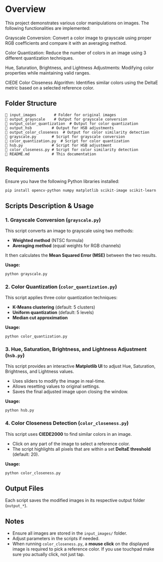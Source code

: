 # Overview

This project demonstrates various color manipulations on images. The following functionalities are implemented:

Grayscale Conversion: Convert a color image to grayscale using proper RGB coefficients and compare it with an averaging method.

Color Quantization: Reduce the number of colors in an image using 3 different quantization techniques.

Hue, Saturation, Brightness, and Lightness Adjustments: Modifying color properties while maintaining valid ranges.

CIEDE Color Closeness Algorithm: Identifies similar colors using the DeltaE metric based on a selected reference color.


## Folder Structure
```
📂 input_images        # Folder for original images
📂 output_grayscale    # Output for grayscale conversion
📂 output_color_quantization  # Output for color quantization
📂 output_hsb         # Output for HSB adjustments
📂 output_color_closeness  # Output for color similarity detection
📜 grayscale.py       # Script for grayscale conversion
📜 color_quantization.py  # Script for color quantization
📜 hsb.py             # Script for HSB adjustment
📜 color_closeness.py # Script for color similarity detection
📜 README.md          # This documentation
```

## Requirements
Ensure you have the following Python libraries installed:
```bash
pip install opencv-python numpy matplotlib scikit-image scikit-learn
```

## Scripts Description & Usage

### 1. Grayscale Conversion (`grayscale.py`)
This script converts an image to grayscale using two methods:
- **Weighted method** (NTSC formula)
- **Averaging method** (equal weights for RGB channels)

It then calculates the **Mean Squared Error (MSE)** between the two results.

**Usage:**
```bash
python grayscale.py
```

### 2. Color Quantization (`color_quantization.py`)
This script applies three color quantization techniques:
- **K-Means clustering** (default: 5 clusters)
- **Uniform quantization** (default: 5 levels)
- **Median cut approximation**

**Usage:**
```bash
python color_quantization.py
```

### 3. Hue, Saturation, Brightness, and Lightness Adjustment (`hsb.py`)
This script provides an interactive **Matplotlib UI** to adjust Hue, Saturation, Brightness, and Lightness values.
- Uses sliders to modify the image in real-time.
- Allows resetting values to original settings.
- Saves the final adjusted image upon closing the window.

**Usage:**
```bash
python hsb.py
```

### 4. Color Closeness Detection (`color_closeness.py`)
This script uses **CIEDE2000** to find similar colors in an image.
- Click on any part of the image to select a reference color.
- The script highlights all pixels that are within a set **DeltaE threshold** (default: 20).

**Usage:**
```bash
python color_closeness.py
```

## Output Files
Each script saves the modified images in its respective output folder (`output_*`).

## Notes
- Ensure all images are stored in the `input_images/` folder.
- Adjust parameters in the scripts if needed.
- When running `color_closeness.py`, a **mouse click** on the displayed image is required to pick a reference color. If you use touchpad make sure you actually click, not just tap.




